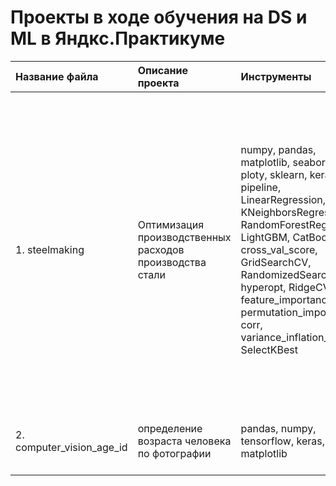 ﻿# Проекты в ходе обучения на DS и ML в Яндкс.Практикуме
 
| Название файла | Описание проекта | Инструменты | Ключевые слова |
| :--- | :--- | :--- | :--- |
| 1. steelmaking | Оптимизация производственных расходов производства стали | numpy, pandas, matplotlib, seaborn, ploty, sklearn, keras, pipeline, LinearRegression, KNeighborsRegressor, RandomForestRegressor, LightGBM, CatBoost, cross_val_score, GridSearchCV, RandomizedSearchCV, hyperopt, RidgeCV, feature_importances, permutation_importance, corr, variance_inflation_factor, SelectKBest | регрессия, анализ и визуализация данных, обработка данных (пропуски, выбросы), проверка на мультиколлениарность (коэф. корреляции Пирсона, VIF анализ, F-regression), кросс-валидация и подбор гиперпараметров, анализ значимых признаков, упаковка в пайплайн, линейная регрессии , K-ближайших соседей, случайный лес, градиентный бустинг, нейронные сети (полносвязная сеть (maltylayer perceptron), сверточная сеть (convolution multylayer network), сеть с архитектурой LeNet) |
| 2. computer_vision_age_id | определение возраста человека по фотографии | pandas, numpy, tensorflow, keras, matplotlib | компьютерное зрение, обработка изображений, нейронные сети, computer vision, NN |
